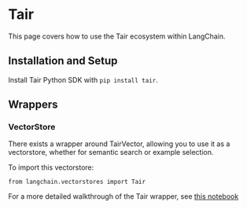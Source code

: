 Tair
====

This page covers how to use the Tair ecosystem within LangChain.

Installation and Setup[​](#installation-and-setup "Direct link to Installation and Setup")
------------------------------------------------------------------------------------------

Install Tair Python SDK with `pip install tair`.

Wrappers[​](#wrappers "Direct link to Wrappers")
------------------------------------------------

### VectorStore[​](#vectorstore "Direct link to VectorStore")

There exists a wrapper around TairVector, allowing you to use it as a vectorstore, whether for semantic search or example selection.

To import this vectorstore:

    from langchain.vectorstores import Tair

For a more detailed walkthrough of the Tair wrapper, see [this notebook](/docs/modules/data_connection/vectorstores/integrations/tair.html)